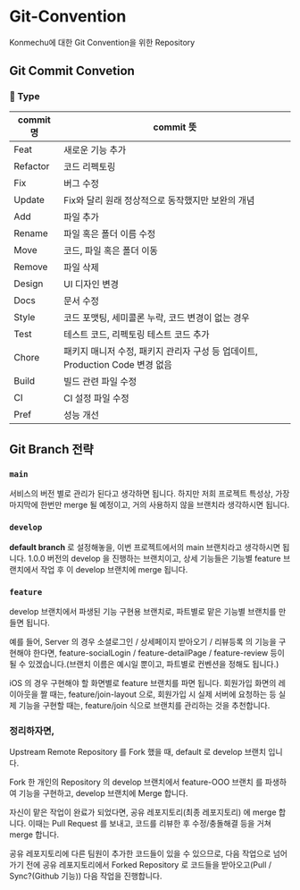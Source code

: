 # Git-Convention
Konmechu에 대한 Git Convention을 위한  Repository


##  Git Commit Convetion

### 📌 Type

| commit 명 | commit 뜻 |
| --- | --- |
| Feat | 새로운 기능 추가 |
| Refactor | 코드 리펙토링 |
| Fix | 버그 수정 |
| Update | Fix와 달리 원래 정상적으로 동작했지만 보완의 개념 |
| Add | 파일 추가 |
| Rename | 파일 혹은 폴더 이름 수정 |
| Move | 코드, 파일 혹은 폴더 이동 |
| Remove | 파일 삭제 |
| Design | UI 디자인 변경 |
| Docs | 문서 수정 |
| Style | 코드 포맷팅, 세미콜론 누락, 코드 변경이 없는 경우 |
| Test | 테스트 코드, 리펙토링 테스트 코드 추가 |
| Chore | 패키지 매니저 수정, 패키지 관리자 구성 등 업데이트, Production Code 변경 없음 |
| Build | 빌드 관련 파일 수정 |
| CI | CI 설정 파일 수정 |
| Pref | 성능 개선 |




##  Git Branch 전략

### `main`
서비스의 버전 별로 관리가 된다고 생각하면 됩니다. 하지만 저희 프로젝트 특성상, 가장 마지막에 한번만 merge 될 예정이고, 거의 사용하지 않을 브랜치라 생각하시면 됩니다.


### `develop`
 ****default branch**** 로 설정해놓을, 이번 프로젝트에서의 main 브랜치라고 생각하시면 됩니다. 1.0.0 버전의 develop 을 진행하는 브랜치이고, 상세 기능들은 기능별 feature 브랜치에서 작업 후 이 develop 브랜치에 merge 됩니다.


### `feature`
develop 브랜치에서 파생된 기능 구현용 브랜치로, 파트별로 맡은 기능별 브랜치를 만들면 됩니다.  

예를 들어, Server 의 경우 소셜로그인 / 상세페이지 받아오기 / 리뷰등록 의 기능을 구현해야 한다면, feature-socialLogin / feature-detailPage / feature-review 등이 될 수 있겠습니다.(브랜치 이름은 예시일 뿐이고, 파트별로 컨벤션을 정해도 됩니다.)

iOS 의 경우 구현해야 할 화면별로 feature 브랜치를 파면 됩니다. 회원가입 화면의 레이아웃을 짤 때는, feature/join-layout 으로, 회원가입 시 실제 서버에 요청하는 등 실제 기능을 구현할 때는, feature/join 식으로 브랜치를 관리하는 것을 추천합니다.

### 정리하자면,
Upstream Remote Repository 를 Fork 했을 때, default 로 develop 브랜치 입니다.

Fork 한 개인의 Repository 의 develop 브랜치에서 feature-OOO 브랜치 를 파생하여 기능을 구현하고, develop 브랜치에 Merge 합니다.

자신이 맡은 작업이 완료가 되었다면, 공유 레포지토리(최종 레포지토리) 에 merge 합니다. 이때는 Pull Request 를 보내고, 코드를 리뷰한 후 수정/충돌해결 등을 거쳐 merge 합니다.

공유 레포지토리에 다른 팀원이 추가한 코드들이 있을 수 있으므로, 다음 작업으로 넘어가기 전에 공유 레포지토리에서 Forked Repository 로 코드들을 받아오고(Pull / Sync?(Github 기능)) 다음 작업을 진행합니다.

